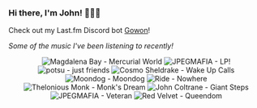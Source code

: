 ### Hi there, I'm John! 🏄🏻‍♂️

Check out my Last.fm Discord bot [Gowon](http://gowon.ca)!

_Some of the music I've been listening to recently!_


<!-- lastfm -->
<p align="center"><img src="https://lastfm.freetls.fastly.net/i/u/64s/c1b18f7dd5f2b262a96288bfa2330ad2.jpg" title="Magdalena Bay - Mercurial World"> <img src="https://lastfm.freetls.fastly.net/i/u/64s/824d6fe0b424b132b67dd6ab6ec0720a.png" title="JPEGMAFIA - LP!"> <img src="https://lastfm.freetls.fastly.net/i/u/64s/0bbecac8015fa2126223eaf6edd30f4a.jpg" title="potsu - just friends"> <img src="https://lastfm.freetls.fastly.net/i/u/64s/43fbbd29bb2855eedf71f436e6467ca2.jpg" title="Cosmo Sheldrake - Wake Up Calls"> <img src="https://lastfm.freetls.fastly.net/i/u/64s/8266f398f1e93c76321162be298280b3.jpg" title="Moondog - Moondog"> <img src="https://lastfm.freetls.fastly.net/i/u/64s/7fa3704f8a01668d07930823e6577b83.jpg" title="Ride - Nowhere"> <img src="https://lastfm.freetls.fastly.net/i/u/64s/7edc6992a6534ab4bc5367ba686f168b.jpg" title="Thelonious Monk - Monk's Dream"> <img src="https://lastfm.freetls.fastly.net/i/u/64s/69755fdd7532efee2811bb5cc81e0dc7.jpg" title="John Coltrane - Giant Steps"> <img src="https://lastfm.freetls.fastly.net/i/u/64s/109adfe3cc11201e3fb97a246afc733d.png" title="JPEGMAFIA - Veteran"> <img src="https://lastfm.freetls.fastly.net/i/u/64s/edd159f171e5610ff24f5109f4ce4e60.png" title="Red Velvet - Queendom"> </p>

